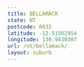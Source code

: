```yaml
---
title: BELLAMACK
state: NT
postcode: 0832
latitude: -12.51562954
longitude: 130.9830307
url: /nt/bellamack/
layout: suburb
---
```

